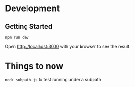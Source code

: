 # Development
## Getting Started

```bash
npm run dev
```

Open [http://localhost:3000](http://localhost:3000) with your browser to see the result.


# Things to now
`node subpath.js` to test running under a subpath

